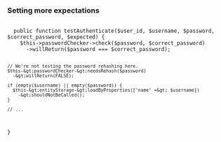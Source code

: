 <h3>Setting more expectations</h3>
          <pre><code class="hljs">
  public function testAuthenticate($user_id, $username, $password, $correct_password, $expected) {
    $this-&gt;passwordChecker-&gt;check($password, $correct_password)
      -&gt;willReturn($password === $correct_password);

    // We're not testing the password rehashing here.
    $this-&gt;passwordChecker-&gt;needsRehash($password)
      -&gt;willReturn(FALSE);

    if (empty($username) || empty($password)) {
      $this-&gt;entityStorage-&gt;loadByProperties(['name' =&gt; $username])
        -&gt;shouldNotBeCalled();
    }

    // ...
}
          </code></pre>
        
